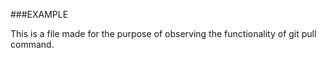 ###EXAMPLE

This is a file made for the purpose of observing the functionality of git pull command. 
